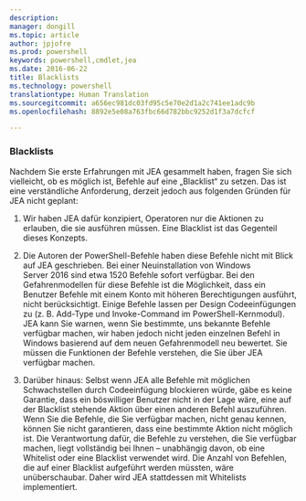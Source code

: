 ```yaml
---
description: 
manager: dongill
ms.topic: article
author: jpjofre
ms.prod: powershell
keywords: powershell,cmdlet,jea
ms.date: 2016-06-22
title: Blacklists
ms.technology: powershell
translationtype: Human Translation
ms.sourcegitcommit: a656ec981dc03fd95c5e70e2d1a2c741ee1adc9b
ms.openlocfilehash: 8892e5e08a763fbc66d782bbc9252d1f3a7dcfcf

---
```


### Blacklists
Nachdem Sie erste Erfahrungen mit JEA gesammelt haben, fragen Sie sich vielleicht, ob es möglich ist, Befehle auf eine „Blacklist“ zu setzen.
Das ist eine verständliche Anforderung, derzeit jedoch aus folgenden Gründen für JEA nicht geplant:

1.  Wir haben JEA dafür konzipiert, Operatoren nur die Aktionen zu erlauben, die sie ausführen müssen.
Eine Blacklist ist das Gegenteil dieses Konzepts.

2.  Die Autoren der PowerShell-Befehle haben diese Befehle nicht mit Blick auf JEA geschrieben.
Bei einer Neuinstallation von Windows Server 2016 sind etwa 1520 Befehle sofort verfügbar.
Bei den Gefahrenmodellen für diese Befehle ist die Möglichkeit, dass ein Benutzer Befehle mit einem Konto mit höheren Berechtigungen ausführt, nicht berücksichtigt.
Einige Befehle lassen per Design Codeeinfügungen zu (z. B. Add-Type und Invoke-Command im PowerShell-Kernmodul).
JEA kann Sie warnen, wenn Sie bestimmte, uns bekannte Befehle verfügbar machen, wir haben jedoch nicht jeden einzelnen Befehl in Windows basierend auf dem neuen Gefahrenmodell neu bewertet.
Sie müssen die Funktionen der Befehle verstehen, die Sie über JEA verfügbar machen.  

3.  Darüber hinaus: Selbst wenn JEA alle Befehle mit möglichen Schwachstellen durch Codeeinfügung blockieren würde, gäbe es keine Garantie, dass ein böswilliger Benutzer nicht in der Lage wäre, eine auf der Blacklist stehende Aktion über einen anderen Befehl auszuführen.
Wenn Sie die Befehle, die Sie verfügbar machen, nicht genau kennen, können Sie nicht garantieren, dass eine bestimmte Aktion nicht möglich ist.
Die Verantwortung dafür, die Befehle zu verstehen, die Sie verfügbar machen, liegt vollständig bei Ihnen – unabhängig davon, ob eine Whitelist oder eine Blacklist verwendet wird.
Die Anzahl von Befehlen, die auf einer Blacklist aufgeführt werden müssten, wäre unüberschaubar. Daher wird JEA stattdessen mit Whitelists implementiert.




<!--HONumber=Oct16_HO1-->


